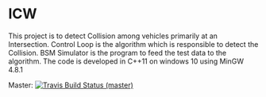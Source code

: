 
# ICW
This project is to detect Collision among vehicles primarily at an Intersection. Control Loop is the algorithm which is responsible to detect the Collision. BSM Simulator is the program to feed the test data to the algorithm. The code is developed in C++11 on windows 10 using MinGW 4.8.1

Master: [![Travis Build Status (master)](https://travis-ci.org/wasim-ahmed/ICW.svg?branch=master)](https://travis-ci.org/wasim-ahmed/ICW)
